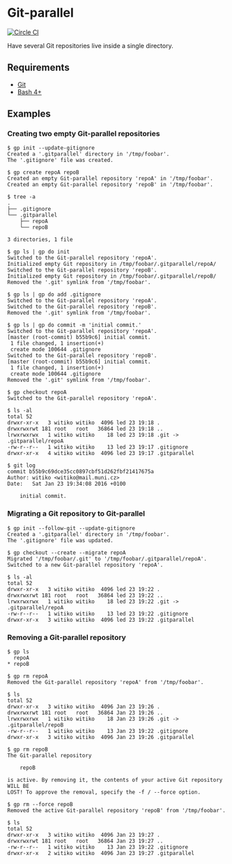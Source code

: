 # Git-parallel

[![Circle CI](https://img.shields.io/circleci/project/Witiko/git-parallel/master.svg)](https://circleci.com/gh/Witiko/git-parallel)

Have several Git repositories live inside a single directory.

## Requirements

 * [Git](http://git-scm.com/)
 * [Bash 4+](https://www.gnu.org/software/bash/)

## Examples
### Creating two empty Git-parallel repositories

	$ gp init --update-gitignore
	Created a '.gitparallel' directory in '/tmp/foobar'.
	The '.gitignore' file was created.

	$ gp create repoA repoB
	Created an empty Git-parallel repository 'repoA' in '/tmp/foobar'.
	Created an empty Git-parallel repository 'repoB' in '/tmp/foobar'.

	$ tree -a
	.
	├── .gitignore
	└── .gitparallel
		├── repoA
		└── repoB

	3 directories, 1 file

	$ gp ls | gp do init
	Switched to the Git-parallel repository 'repoA'.
	Initialized empty Git repository in /tmp/foobar/.gitparallel/repoA/
	Switched to the Git-parallel repository 'repoB'.
	Initialized empty Git repository in /tmp/foobar/.gitparallel/repoB/
	Removed the '.git' symlink from '/tmp/foobar'.

	$ gp ls | gp do add .gitignore
	Switched to the Git-parallel repository 'repoA'.
	Switched to the Git-parallel repository 'repoB'.
	Removed the '.git' symlink from '/tmp/foobar'.

	$ gp ls | gp do commit -m 'initial commit.'
	Switched to the Git-parallel repository 'repoA'.
	[master (root-commit) b55b9c6] initial commit.
	 1 file changed, 1 insertion(+)
	 create mode 100644 .gitignore
	Switched to the Git-parallel repository 'repoB'.
	[master (root-commit) b55b9c6] initial commit.
	 1 file changed, 1 insertion(+)
	 create mode 100644 .gitignore
	Removed the '.git' symlink from '/tmp/foobar'.

	$ gp checkout repoA
	Switched to the Git-parallel repository 'repoA'.

	$ ls -al
	total 52
	drwxr-xr-x   3 witiko witiko  4096 led 23 19:18 .
	drwxrwxrwt 181 root   root   36864 led 23 19:18 ..
	lrwxrwxrwx   1 witiko witiko    18 led 23 19:18 .git -> .gitparallel/repoA
	-rw-r--r--   1 witiko witiko    13 led 23 19:17 .gitignore
	drwxr-xr-x   4 witiko witiko  4096 led 23 19:17 .gitparallel

	$ git log
	commit b55b9c69dce35cc0897cbf51d262fbf21417675a
	Author: witiko <witiko@mail.muni.cz>
	Date:   Sat Jan 23 19:34:08 2016 +0100

	    initial commit.

### Migrating a Git repository to Git-parallel

	$ gp init --follow-git --update-gitignore
	Created a '.gitparallel' directory in '/tmp/foobar'.
	The '.gitignore' file was updated.

	$ gp checkout --create --migrate repoA
	Migrated '/tmp/foobar/.git' to '/tmp/foobar/.gitparallel/repoA'.
	Switched to a new Git-parallel repository 'repoA'.

	$ ls -al
	total 52
	drwxr-xr-x   3 witiko witiko  4096 led 23 19:22 .
	drwxrwxrwt 181 root   root   36864 led 23 19:22 ..
	lrwxrwxrwx   1 witiko witiko    18 led 23 19:22 .git -> .gitparallel/repoA
	-rw-r--r--   1 witiko witiko    13 led 23 19:22 .gitignore
	drwxr-xr-x   3 witiko witiko  4096 led 23 19:22 .gitparallel

### Removing a Git-parallel repository

	$ gp ls
	  repoA
	* repoB

	$ gp rm repoA
	Removed the Git-parallel repository 'repoA' from '/tmp/foobar'.

	$ ls
	total 52
	drwxr-xr-x   3 witiko witiko  4096 Jan 23 19:26 .
	drwxrwxrwt 181 root   root   36864 Jan 23 19:26 ..
	lrwxrwxrwx   1 witiko witiko    18 Jan 23 19:26 .git -> .gitparallel/repoB
	-rw-r--r--   1 witiko witiko    13 Jan 23 19:22 .gitignore
	drwxr-xr-x   3 witiko witiko  4096 Jan 23 19:26 .gitparallel

	$ gp rm repoB
	The Git-parallel repository

		repoB

	is active. By removing it, the contents of your active Git repository WILL BE
	LOST! To approve the removal, specify the -f / --force option.

	$ gp rm --force repoB
	Removed the active Git-parallel repository 'repoB' from '/tmp/foobar'.

	$ ls
	total 52
	drwxr-xr-x   3 witiko witiko  4096 Jan 23 19:27 .
	drwxrwxrwt 181 root   root   36864 Jan 23 19:27 ..
	-rw-r--r--   1 witiko witiko    13 Jan 23 19:22 .gitignore
	drwxr-xr-x   2 witiko witiko  4096 Jan 23 19:27 .gitparallel
